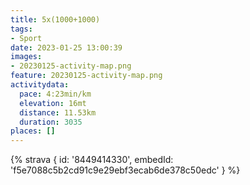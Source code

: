 ```yaml
---
title: 5x(1000+1000)
tags:
- Sport
date: 2023-01-25 13:00:39
images:
- 20230125-activity-map.png
feature: 20230125-activity-map.png
activitydata:
  pace: 4:23min/km
  elevation: 16mt
  distance: 11.53km
  duration: 3035
places: []
---
```


<!--more--> 

 [//]: # ({% figure { src: '20230125-activity-map.png', title: 'map' } %})


{% strava { id: '8449414330', embedId: 'f5e7088c5b2cd91c9e29ebf3ecab6de378c50edc' } %}